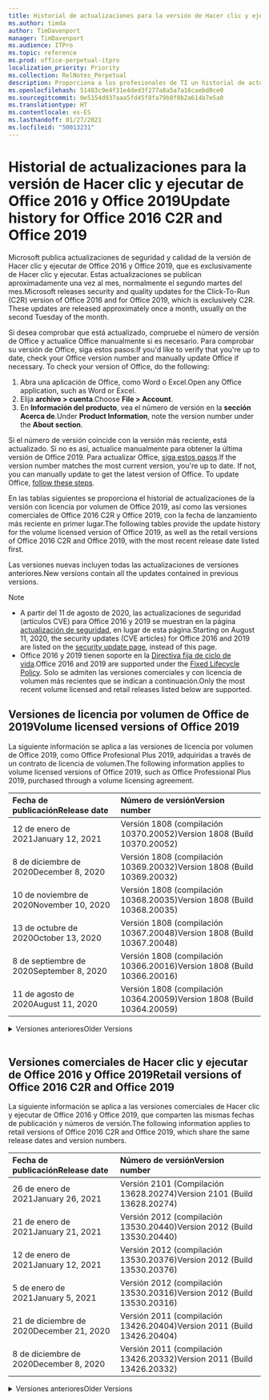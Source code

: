 ```yaml
---
title: Historial de actualizaciones para la versión de Hacer clic y ejecutar de Office 2016 y Office 2019
ms.author: timda
author: TimDavenport
manager: TimDavenport
ms.audience: ITPro
ms.topic: reference
ms.prod: office-perpetual-itpro
localization_priority: Priority
ms.collection: RelNotes_Perpetual
description: Proporciona a los profesionales de TI un historial de actualizaciones para las versiones permanentes de Office 2016 y Office 2019 que usan Hacer clic y ejecutar.
ms.openlocfilehash: 51483c9e4f31e4ded3f277a8a5a7a16caebd0ce0
ms.sourcegitcommit: 0e5154d937aaa5fd45f8fa79b8f0b2a614b7e5a0
ms.translationtype: HT
ms.contentlocale: es-ES
ms.lasthandoff: 01/27/2021
ms.locfileid: "50013231"
---
```

# <a name="update-history-for-office-2016-c2r-and-office-2019"></a><span data-ttu-id="557c2-103">Historial de actualizaciones para la versión de Hacer clic y ejecutar de Office 2016 y Office 2019</span><span class="sxs-lookup"><span data-stu-id="557c2-103">Update history for Office 2016 C2R and Office 2019</span></span>

<span data-ttu-id="557c2-p101">Microsoft publica actualizaciones de seguridad y calidad de la versión de Hacer clic y ejecutar de Office 2016 y Office 2019, que es exclusivamente de Hacer clic y ejecutar. Estas actualizaciones se publican aproximadamente una vez al mes, normalmente el segundo martes del mes.</span><span class="sxs-lookup"><span data-stu-id="557c2-p101">Microsoft releases security and quality updates for the Click-To-Run (C2R) version of Office 2016 and for Office 2019, which is exclusively C2R. These updates are released approximately once a month, usually on the second Tuesday of the month.</span></span>

<span data-ttu-id="557c2-p102">Si desea comprobar que está actualizado, compruebe el número de versión de Office y actualice Office manualmente si es necesario. Para comprobar su versión de Office, siga estos pasos:</span><span class="sxs-lookup"><span data-stu-id="557c2-p102">If you'd like to verify that you're up to date, check your Office version number and manually update Office if necessary. To check your version of Office, do the following:</span></span>

  1.    <span data-ttu-id="557c2-108">Abra una aplicación de Office, como Word o Excel.</span><span class="sxs-lookup"><span data-stu-id="557c2-108">Open any Office application, such as Word or Excel.</span></span>
  2.    <span data-ttu-id="557c2-109">Elija **archivo > cuenta**.</span><span class="sxs-lookup"><span data-stu-id="557c2-109">Choose **File > Account**.</span></span>
  3.    <span data-ttu-id="557c2-110">En **Información del producto**, vea el número de versión en la **sección Acerca de**.</span><span class="sxs-lookup"><span data-stu-id="557c2-110">Under **Product Information**, note the version number under the **About section**.</span></span>

<span data-ttu-id="557c2-p103">Si el número de versión coincide con la versión más reciente, está actualizado. Si no es así, actualice manualmente para obtener la última versión de Office 2019. Para actualizar Office, [siga estos pasos](https://support.office.com/article/2ab296f3-7f03-43a2-8e50-46de917611c5).</span><span class="sxs-lookup"><span data-stu-id="557c2-p103">If the version number matches the most current version, you're up to date. If not, you can manually update to get the latest version of Office. To update Office, [follow these steps](https://support.office.com/article/2ab296f3-7f03-43a2-8e50-46de917611c5).</span></span>


<span data-ttu-id="557c2-114">En las tablas siguientes se proporciona el historial de actualizaciones de la versión con licencia por volumen de Office 2019, así como las versiones comerciales de Office 2016 C2R y Office 2019, con la fecha de lanzamiento más reciente en primer lugar.</span><span class="sxs-lookup"><span data-stu-id="557c2-114">The following tables provide the update history for the volume licensed version of Office 2019, as well as the retail versions of Office 2016 C2R and Office 2019, with the most recent release date listed first.</span></span>

<span data-ttu-id="557c2-115">Las versiones nuevas incluyen todas las actualizaciones de versiones anteriores.</span><span class="sxs-lookup"><span data-stu-id="557c2-115">New versions contain all the updates contained in previous versions.</span></span>


 > [!NOTE]
> - <span data-ttu-id="557c2-116">A partir del 11 de agosto de 2020, las actualizaciones de seguridad (artículos CVE) para Office 2016 y 2019 se muestran en la página [actualización de seguridad](https://docs.microsoft.com/officeupdates/microsoft365-apps-security-updates), en lugar de esta página.</span><span class="sxs-lookup"><span data-stu-id="557c2-116">Starting on August 11, 2020, the security updates (CVE articles) for Office 2016 and 2019 are listed on the [security update page](https://docs.microsoft.com/officeupdates/microsoft365-apps-security-updates), instead of this page.</span></span> 
> - <span data-ttu-id="557c2-117">Office 2016 y 2019 tienen soporte en la [Directiva fija de ciclo de vida](https://docs.microsoft.com/lifecycle/policies/fixed).</span><span class="sxs-lookup"><span data-stu-id="557c2-117">Office 2016 and 2019 are supported under the [Fixed Lifecycle Policy](https://docs.microsoft.com/lifecycle/policies/fixed).</span></span> <span data-ttu-id="557c2-118">Solo se admiten las versiones comerciales y con licencia de volumen más recientes que se indican a continuación.</span><span class="sxs-lookup"><span data-stu-id="557c2-118">Only the most recent volume licensed and retail releases listed below are supported.</span></span>


## <a name="volume-licensed-versions-of-office-2019"></a><span data-ttu-id="557c2-119">Versiones de licencia por volumen de Office de 2019</span><span class="sxs-lookup"><span data-stu-id="557c2-119">Volume licensed versions of Office 2019</span></span>
<span data-ttu-id="557c2-120">La siguiente información se aplica a las versiones de licencia por volumen de Office 2019, como Office Profesional Plus 2019, adquiridas a través de un contrato de licencia de volumen.</span><span class="sxs-lookup"><span data-stu-id="557c2-120">The following information applies to volume licensed versions of Office 2019, such as Office Professional Plus 2019, purchased through a volume licensing agreement.</span></span>

[//]: # (NO QUITAR EL INICIO DE LA TABLA DE LICENCIAS POR VOLUMEN)


|<span data-ttu-id="557c2-122">**Fecha de publicación**</span><span class="sxs-lookup"><span data-stu-id="557c2-122">**Release date**</span></span>|<span data-ttu-id="557c2-123">**Número de versión**</span><span class="sxs-lookup"><span data-stu-id="557c2-123">**Version number**</span></span>|
|:-----|:-----|
|<span data-ttu-id="557c2-124">12 de enero de 2021</span><span class="sxs-lookup"><span data-stu-id="557c2-124">January 12, 2021</span></span>|<span data-ttu-id="557c2-125">Versión 1808 (compilación 10370.20052)</span><span class="sxs-lookup"><span data-stu-id="557c2-125">Version 1808 (Build 10370.20052)</span></span>|
|<span data-ttu-id="557c2-126">8 de diciembre de 2020</span><span class="sxs-lookup"><span data-stu-id="557c2-126">December 8, 2020</span></span>|<span data-ttu-id="557c2-127">Versión 1808 (compilación 10369.20032)</span><span class="sxs-lookup"><span data-stu-id="557c2-127">Version 1808 (Build 10369.20032)</span></span>|
|<span data-ttu-id="557c2-128">10 de noviembre de 2020</span><span class="sxs-lookup"><span data-stu-id="557c2-128">November 10, 2020</span></span>|<span data-ttu-id="557c2-129">Versión 1808 (compilación 10368.20035)</span><span class="sxs-lookup"><span data-stu-id="557c2-129">Version 1808 (Build 10368.20035)</span></span>|
|<span data-ttu-id="557c2-130">13 de octubre de 2020</span><span class="sxs-lookup"><span data-stu-id="557c2-130">October 13, 2020</span></span>|<span data-ttu-id="557c2-131">Versión 1808 (compilación 10367.20048)</span><span class="sxs-lookup"><span data-stu-id="557c2-131">Version 1808 (Build 10367.20048)</span></span>|
|<span data-ttu-id="557c2-132">8 de septiembre de 2020</span><span class="sxs-lookup"><span data-stu-id="557c2-132">September 8, 2020</span></span>|<span data-ttu-id="557c2-133">Versión 1808 (compilación 10366.20016)</span><span class="sxs-lookup"><span data-stu-id="557c2-133">Version 1808 (Build 10366.20016)</span></span>|
|<span data-ttu-id="557c2-134">11 de agosto de 2020</span><span class="sxs-lookup"><span data-stu-id="557c2-134">August 11, 2020</span></span>|<span data-ttu-id="557c2-135">Versión 1808 (compilación 10364.20059)</span><span class="sxs-lookup"><span data-stu-id="557c2-135">Version 1808 (Build 10364.20059)</span></span>|


[//]: # (NO QUITAR EL FINAL DE LA TABLA DE LICENCIAS POR VOLUMEN)

<details>
<summary><span data-ttu-id="557c2-137">Versiones anteriores</span><span class="sxs-lookup"><span data-stu-id="557c2-137">Older Versions</span></span></summary>
 

[//]: # (NO QUITAR EL INICIO DE LA ANTIGUA TABLA DE LICENCIAS POR VOLUMEN)


|<span data-ttu-id="557c2-139">**Fecha de publicación**</span><span class="sxs-lookup"><span data-stu-id="557c2-139">**Release date**</span></span>|<span data-ttu-id="557c2-140">**Número de versión**</span><span class="sxs-lookup"><span data-stu-id="557c2-140">**Version number**</span></span>|
|:-----|:-----|
|<span data-ttu-id="557c2-141">14 de julio de 2020</span><span class="sxs-lookup"><span data-stu-id="557c2-141">July 14, 2020</span></span>   |<span data-ttu-id="557c2-142">Versión 1808 (Compilación 10363.20015)</span><span class="sxs-lookup"><span data-stu-id="557c2-142">Version 1808 (Build 10363.20015)</span></span>  |
|<span data-ttu-id="557c2-143">9 de junio de 2020</span><span class="sxs-lookup"><span data-stu-id="557c2-143">June 9, 2020</span></span>   |<span data-ttu-id="557c2-144">Versión 1808 (compilación 10361.20002)</span><span class="sxs-lookup"><span data-stu-id="557c2-144">Version 1808 (Build 10361.20002)</span></span>  |
|<span data-ttu-id="557c2-145">12 de mayo de 2020</span><span class="sxs-lookup"><span data-stu-id="557c2-145">May 12, 2020</span></span>   |<span data-ttu-id="557c2-146">Versión 1808 (compilación 10359.20023)</span><span class="sxs-lookup"><span data-stu-id="557c2-146">Version 1808 (Build 10359.20023)</span></span>  |
|<span data-ttu-id="557c2-147">14 de abril de 2020</span><span class="sxs-lookup"><span data-stu-id="557c2-147">April 14, 2020</span></span>   |<span data-ttu-id="557c2-148">Versión 1808 (compilación 10358.20061)</span><span class="sxs-lookup"><span data-stu-id="557c2-148">Version 1808 (Build 10358.20061)</span></span>  |
|<span data-ttu-id="557c2-149">10 de marzo de 2020</span><span class="sxs-lookup"><span data-stu-id="557c2-149">March 10, 2020</span></span>   |<span data-ttu-id="557c2-150">Versión 1808 (compilación 10357.20081)</span><span class="sxs-lookup"><span data-stu-id="557c2-150">Version 1808 (Build 10357.20081)</span></span>  |
|<span data-ttu-id="557c2-151">11 de febrero de 2020</span><span class="sxs-lookup"><span data-stu-id="557c2-151">February 11, 2020</span></span>   |<span data-ttu-id="557c2-152">Versión 1808 (compilación 10356.20006)</span><span class="sxs-lookup"><span data-stu-id="557c2-152">Version 1808 (Build 10356.20006)</span></span>  |


[//]: # (NO QUITAR EL FINAL DE LA ANTIGUA TABLA DE LICENCIAS POR VOLUMEN)

</details>


<br/>

## <a name="retail-versions-of-office-2016-c2r-and-office-2019"></a><span data-ttu-id="557c2-154">Versiones comerciales de Hacer clic y ejecutar de Office 2016 y Office 2019</span><span class="sxs-lookup"><span data-stu-id="557c2-154">Retail versions of Office 2016 C2R and Office 2019</span></span>
<span data-ttu-id="557c2-155">La siguiente información se aplica a las versiones comerciales de Hacer clic y ejecutar de Office 2016 y Office 2019, que comparten las mismas fechas de publicación y números de versión.</span><span class="sxs-lookup"><span data-stu-id="557c2-155">The following information applies to retail versions of Office 2016 C2R and Office 2019, which share the same release dates and version numbers.</span></span>

[//]: # (NO QUITAR EL INICIO DE LA TABLA DE VENTAS AL POR MENOR)


|<span data-ttu-id="557c2-157">**Fecha de publicación**</span><span class="sxs-lookup"><span data-stu-id="557c2-157">**Release date**</span></span>|<span data-ttu-id="557c2-158">**Número de versión**</span><span class="sxs-lookup"><span data-stu-id="557c2-158">**Version number**</span></span>|
|:-----|:-----|
|<span data-ttu-id="557c2-159">26 de enero de 2021</span><span class="sxs-lookup"><span data-stu-id="557c2-159">January 26, 2021</span></span>|<span data-ttu-id="557c2-160">Versión 2101 (Compilación 13628.20274)</span><span class="sxs-lookup"><span data-stu-id="557c2-160">Version 2101 (Build 13628.20274)</span></span>|
|<span data-ttu-id="557c2-161">21 de enero de 2021</span><span class="sxs-lookup"><span data-stu-id="557c2-161">January 21, 2021</span></span>|<span data-ttu-id="557c2-162">Versión 2012 (compilación 13530.20440)</span><span class="sxs-lookup"><span data-stu-id="557c2-162">Version 2012 (Build 13530.20440)</span></span>|
|<span data-ttu-id="557c2-163">12 de enero de 2021</span><span class="sxs-lookup"><span data-stu-id="557c2-163">January 12, 2021</span></span>|<span data-ttu-id="557c2-164">Versión 2012 (compilación 13530.20376)</span><span class="sxs-lookup"><span data-stu-id="557c2-164">Version 2012 (Build 13530.20376)</span></span>|
|<span data-ttu-id="557c2-165">5 de enero de 2021</span><span class="sxs-lookup"><span data-stu-id="557c2-165">January 5, 2021</span></span>|<span data-ttu-id="557c2-166">Versión 2012 (compilación 13530.20316)</span><span class="sxs-lookup"><span data-stu-id="557c2-166">Version 2012 (Build 13530.20316)</span></span>|
|<span data-ttu-id="557c2-167">21 de diciembre de 2020</span><span class="sxs-lookup"><span data-stu-id="557c2-167">December 21, 2020</span></span>|<span data-ttu-id="557c2-168">Versión 2011 (compilación 13426.20404)</span><span class="sxs-lookup"><span data-stu-id="557c2-168">Version 2011 (Build 13426.20404)</span></span>|
|<span data-ttu-id="557c2-169">8 de diciembre de 2020</span><span class="sxs-lookup"><span data-stu-id="557c2-169">December 8, 2020</span></span>|<span data-ttu-id="557c2-170">Versión 2011 (compilación 13426.20332)</span><span class="sxs-lookup"><span data-stu-id="557c2-170">Version 2011 (Build 13426.20332)</span></span>|


[//]: # (NO QUITAR EL FINAL DE LA TABLA DE VENTAS AL POR MENOR)

<details>
<summary><span data-ttu-id="557c2-172">Versiones anteriores</span><span class="sxs-lookup"><span data-stu-id="557c2-172">Older Versions</span></span></summary>
 

[//]: # (NO QUITAR EL INICIO DE LA ANTIGUA TABLA DE VENTAS AL POR MENOR)


|<span data-ttu-id="557c2-174">**Fecha de publicación**</span><span class="sxs-lookup"><span data-stu-id="557c2-174">**Release date**</span></span>|<span data-ttu-id="557c2-175">**Número de versión**</span><span class="sxs-lookup"><span data-stu-id="557c2-175">**Version number**</span></span>|
|:-----|:-----|
|<span data-ttu-id="557c2-176">2 de diciembre de 2020</span><span class="sxs-lookup"><span data-stu-id="557c2-176">December 2, 2020</span></span>|<span data-ttu-id="557c2-177">Versión 2011 (compilación 13426.20308)</span><span class="sxs-lookup"><span data-stu-id="557c2-177">Version 2011 (Build 13426.20308)</span></span>|
|<span data-ttu-id="557c2-178">30 de noviembre de 2020</span><span class="sxs-lookup"><span data-stu-id="557c2-178">November 30, 2020</span></span>|<span data-ttu-id="557c2-179">Versión 2011 (compilación 13426.20294)</span><span class="sxs-lookup"><span data-stu-id="557c2-179">Version 2011 (Build 13426.20294)</span></span>|
|<span data-ttu-id="557c2-180">23 de noviembre de 2020</span><span class="sxs-lookup"><span data-stu-id="557c2-180">November 23, 2020</span></span>|<span data-ttu-id="557c2-181">Versión 2011 (compilación 13426.20274)</span><span class="sxs-lookup"><span data-stu-id="557c2-181">Version 2011 (Build 13426.20274)</span></span>|
|<span data-ttu-id="557c2-182">17 de noviembre de 2020</span><span class="sxs-lookup"><span data-stu-id="557c2-182">November 17, 2020</span></span>|<span data-ttu-id="557c2-183">Versión 2010 (compilación 13328.20408)</span><span class="sxs-lookup"><span data-stu-id="557c2-183">Version 2010 (Build 13328.20408)</span></span>|
|<span data-ttu-id="557c2-184">10 de noviembre de 2020</span><span class="sxs-lookup"><span data-stu-id="557c2-184">November 10, 2020</span></span>|<span data-ttu-id="557c2-185">Versión 2010 (compilación 13328.20356)</span><span class="sxs-lookup"><span data-stu-id="557c2-185">Version 2010 (Build 13328.20356)</span></span>|
|<span data-ttu-id="557c2-186">27 de octubre de 2020</span><span class="sxs-lookup"><span data-stu-id="557c2-186">October 27, 2020</span></span>|<span data-ttu-id="557c2-187">Versión 2010 (compilación 13328.20292)</span><span class="sxs-lookup"><span data-stu-id="557c2-187">Version 2010 (Build 13328.20292)</span></span>|
|<span data-ttu-id="557c2-188">21 de octubre de 2020</span><span class="sxs-lookup"><span data-stu-id="557c2-188">October 21, 2020</span></span>|<span data-ttu-id="557c2-189">Versión 2009 (compilación 13231.20418)</span><span class="sxs-lookup"><span data-stu-id="557c2-189">Version 2009 (Build 13231.20418)</span></span>|
|<span data-ttu-id="557c2-190">13 de octubre de 2020</span><span class="sxs-lookup"><span data-stu-id="557c2-190">October 13, 2020</span></span>|<span data-ttu-id="557c2-191">Versión 2009 (compilación 13231.20390)</span><span class="sxs-lookup"><span data-stu-id="557c2-191">Version 2009 (Build 13231.20390)</span></span>|
|<span data-ttu-id="557c2-192">8 de octubre de 2020</span><span class="sxs-lookup"><span data-stu-id="557c2-192">October 8, 2020</span></span>|<span data-ttu-id="557c2-193">Versión 2009 (compilación 13231.20368)</span><span class="sxs-lookup"><span data-stu-id="557c2-193">Version 2009 (Build 13231.20368)</span></span>|
|<span data-ttu-id="557c2-194">28 de septiembre de 2020</span><span class="sxs-lookup"><span data-stu-id="557c2-194">September 28, 2020</span></span>|<span data-ttu-id="557c2-195">Versión 2009 (Compilación 13231.20262)</span><span class="sxs-lookup"><span data-stu-id="557c2-195">Version 2009 (Build 13231.20262)</span></span>|
|<span data-ttu-id="557c2-196">22 de septiembre de 2020</span><span class="sxs-lookup"><span data-stu-id="557c2-196">September 22, 2020</span></span>|<span data-ttu-id="557c2-197">Versión 2008 (Compilación 13127.20508)</span><span class="sxs-lookup"><span data-stu-id="557c2-197">Version 2008 (Build 13127.20508)</span></span>|
|<span data-ttu-id="557c2-198">9 de septiembre de 2020</span><span class="sxs-lookup"><span data-stu-id="557c2-198">September 9, 2020</span></span>|<span data-ttu-id="557c2-199">Versión 2008 (Compilación 13127.20408)</span><span class="sxs-lookup"><span data-stu-id="557c2-199">Version 2008 (Build 13127.20408)</span></span>|
|<span data-ttu-id="557c2-200">31 de agosto de 2020</span><span class="sxs-lookup"><span data-stu-id="557c2-200">August 31, 2020</span></span>|<span data-ttu-id="557c2-201">Versión 2008 (compilación 13127.20296)</span><span class="sxs-lookup"><span data-stu-id="557c2-201">Version 2008 (Build 13127.20296)</span></span>|
|<span data-ttu-id="557c2-202">25 de agosto de 2020</span><span class="sxs-lookup"><span data-stu-id="557c2-202">August 25, 2020</span></span>|<span data-ttu-id="557c2-203">Versión 2007 (compilación 13029.20460)</span><span class="sxs-lookup"><span data-stu-id="557c2-203">Version 2007 (Build 13029.20460)</span></span>|
|<span data-ttu-id="557c2-204">11 de agosto de 2020</span><span class="sxs-lookup"><span data-stu-id="557c2-204">August 11, 2020</span></span>|<span data-ttu-id="557c2-205">Versión 2007 (compilación 13029.20344)</span><span class="sxs-lookup"><span data-stu-id="557c2-205">Version 2007 (Build 13029.20344)</span></span>|
|<span data-ttu-id="557c2-206">30 de julio de 2020</span><span class="sxs-lookup"><span data-stu-id="557c2-206">July 30, 2020</span></span>|<span data-ttu-id="557c2-207">Versión 2007 (compilación 13029.20308)</span><span class="sxs-lookup"><span data-stu-id="557c2-207">Version 2007 (Build 13029.20308)</span></span>  |
|<span data-ttu-id="557c2-208">28 de julio de 2020</span><span class="sxs-lookup"><span data-stu-id="557c2-208">July 28, 2020</span></span>|<span data-ttu-id="557c2-209">Versión 2006 (compilación 13001.20498)</span><span class="sxs-lookup"><span data-stu-id="557c2-209">Version 2006 (Build 13001.20498)</span></span>  |
|<span data-ttu-id="557c2-210">14 de julio de 2020</span><span class="sxs-lookup"><span data-stu-id="557c2-210">July 14, 2020</span></span>|<span data-ttu-id="557c2-211">Versión 2006 (Compilación 13001.20384)</span><span class="sxs-lookup"><span data-stu-id="557c2-211">Version 2006 (Build 13001.20384)</span></span>  |
|<span data-ttu-id="557c2-212">30 de junio de 2020</span><span class="sxs-lookup"><span data-stu-id="557c2-212">June 30, 2020</span></span>|<span data-ttu-id="557c2-213">Versión 2006 (compilación 13001.20266)</span><span class="sxs-lookup"><span data-stu-id="557c2-213">Version 2006 (Build 13001.20266)</span></span>  |
|<span data-ttu-id="557c2-214">24 de junio de 2020</span><span class="sxs-lookup"><span data-stu-id="557c2-214">June 24, 2020</span></span>|<span data-ttu-id="557c2-215">Versión 2005 (compilación 12827.20470)</span><span class="sxs-lookup"><span data-stu-id="557c2-215">Version 2005 (Build 12827.20470)</span></span>  |
|<span data-ttu-id="557c2-216">9 de junio de 2020</span><span class="sxs-lookup"><span data-stu-id="557c2-216">June 9, 2020</span></span>|<span data-ttu-id="557c2-217">Versión 2005 (compilación 12827.20336)</span><span class="sxs-lookup"><span data-stu-id="557c2-217">Version 2005 (Build 12827.20336)</span></span>  |
|<span data-ttu-id="557c2-218">2 de junio de 2020</span><span class="sxs-lookup"><span data-stu-id="557c2-218">June 2, 2020</span></span>|<span data-ttu-id="557c2-219">Versión 2005 (compilación 12827.20268)</span><span class="sxs-lookup"><span data-stu-id="557c2-219">Version 2005 (Build 12827.20268)</span></span>  |
|<span data-ttu-id="557c2-220">21 de mayo de 2020</span><span class="sxs-lookup"><span data-stu-id="557c2-220">May 21, 2020</span></span>|<span data-ttu-id="557c2-221">Versión 2004 (compilación 12730.20352)</span><span class="sxs-lookup"><span data-stu-id="557c2-221">Version 2004 (Build 12730.20352)</span></span>  |
|<span data-ttu-id="557c2-222">12 de mayo de 2020</span><span class="sxs-lookup"><span data-stu-id="557c2-222">May 12, 2020</span></span>|<span data-ttu-id="557c2-223">Versión 2004 (compilación 12730.20270)</span><span class="sxs-lookup"><span data-stu-id="557c2-223">Version 2004 (Build 12730.20270)</span></span>  |
|<span data-ttu-id="557c2-224">4 de mayo de 2020</span><span class="sxs-lookup"><span data-stu-id="557c2-224">May 4, 2020</span></span>|<span data-ttu-id="557c2-225">Versión 2004 (Compilación 12730.20250)</span><span class="sxs-lookup"><span data-stu-id="557c2-225">Version 2004 (Build 12730.20250)</span></span>  |
|<span data-ttu-id="557c2-226">29 de abril de 2020</span><span class="sxs-lookup"><span data-stu-id="557c2-226">April 29, 2020</span></span>|<span data-ttu-id="557c2-227">Versión 2004 (compilación 12730.20236)</span><span class="sxs-lookup"><span data-stu-id="557c2-227">Version 2004 (Build 12730.20236)</span></span>  |
|<span data-ttu-id="557c2-228">15 de abril de 2020</span><span class="sxs-lookup"><span data-stu-id="557c2-228">April 15, 2020</span></span>|<span data-ttu-id="557c2-229">Versión 2003 (compilación 12624.20466)</span><span class="sxs-lookup"><span data-stu-id="557c2-229">Version 2003 (Build 12624.20466)</span></span>  |
|<span data-ttu-id="557c2-230">14 de abril de 2020</span><span class="sxs-lookup"><span data-stu-id="557c2-230">April 14, 2020</span></span>|<span data-ttu-id="557c2-231">Versión 2003 (compilación 12624.20442)</span><span class="sxs-lookup"><span data-stu-id="557c2-231">Version 2003 (Build 12624.20442)</span></span>  |
|<span data-ttu-id="557c2-232">31 de marzo de 2020</span><span class="sxs-lookup"><span data-stu-id="557c2-232">March 31, 2020</span></span>|<span data-ttu-id="557c2-233">Versión 2003 (compilación 12624.20382)</span><span class="sxs-lookup"><span data-stu-id="557c2-233">Version 2003 (Build 12624.20382)</span></span>  |
|<span data-ttu-id="557c2-234">25 de marzo de 2020</span><span class="sxs-lookup"><span data-stu-id="557c2-234">March 25, 2020</span></span>|<span data-ttu-id="557c2-235">Versión 2003 (compilación 12624.20320)</span><span class="sxs-lookup"><span data-stu-id="557c2-235">Version 2003 (Build 12624.20320)</span></span>  |
|<span data-ttu-id="557c2-236">10 de marzo de 2020</span><span class="sxs-lookup"><span data-stu-id="557c2-236">March 10, 2020</span></span>|<span data-ttu-id="557c2-237">Versión 2002 (compilación 12527.20278)</span><span class="sxs-lookup"><span data-stu-id="557c2-237">Version 2002 (Build 12527.20278)</span></span>  |
|<span data-ttu-id="557c2-238">1 de marzo de 2020</span><span class="sxs-lookup"><span data-stu-id="557c2-238">March 1, 2020</span></span>   |<span data-ttu-id="557c2-239">Versión 2002 (compilación 12527.20242)</span><span class="sxs-lookup"><span data-stu-id="557c2-239">Version 2002 (Build 12527.20242)</span></span>  |


[//]: # (NO QUITAR EL FINAL DE LA ANTIGUA TABLA DE VENTAS AL POR MENOR)


</details>






